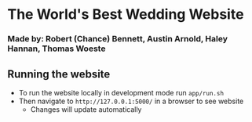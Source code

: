 # The World's Best Wedding Website
### Made by: Robert (Chance) Bennett, Austin Arnold, Haley Hannan, Thomas Woeste


## Running the website
- To run the website locally in development mode run `app/run.sh`
- Then navigate to `http://127.0.0.1:5000/` in a browser to see website
    - Changes will update automatically

